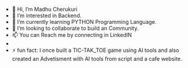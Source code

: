 - 👋 Hi, I’m Madhu Cherukuri
- 👀 I’m interested in Backend.
- 🌱 I’m currently learning PYTHON Programming Language.
- 💞️ I’m looking to collaborate to build an Community.
- 📫 You can Reach me by connecting in LinkedIN
- 
- ⚡ fun fact: I once built a TIC-TAK_TOE game using AI tools and also created an Advetisment with AI tools from script and a cafe website.

<!---
MadhuGit-hub/MadhuGit-hub is a ✨ special ✨ repository because its `README.md` (this file) appears on your GitHub profile.
You can click the Preview link to take a look at your changes.
--->
